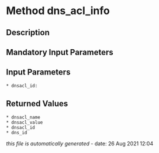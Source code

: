 # Method dns_acl_info

## Description
	

## Mandatory Input Parameters

## Input Parameters
	* dnsacl_id:

## Returned Values
	* dnsacl_name
	* dnsacl_value
	* dnsacl_id
	* dns_id


*this file is automatically generated* - date: 26 Aug 2021 12:04